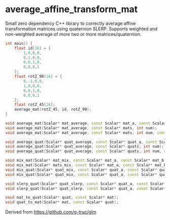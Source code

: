 # average_affine_transform_mat
Small zero dependency C++ library to correctly average affine transformation matrices using quaternion SLERP.
Supports weighted and non-weighted average of more two or more matrices/quaternion.

```cpp
int main() {
    float id[16] = {
        1,0,0,0,
        0,1,0,0,
        0,0,1,0,
        0,0,0,1
    };
    float rotZ_90[16] = {
        0,-1,0,0,
        1,0,0,0,
        0,0,1,0,
        0,0,0,1
    };
    float rotZ_45[16];
    average_mat(rotZ_45, id, rotZ_90);
}
```


```cpp
void average_mat(Scalar* mat_average, const Scalar* mat_a, const Scalar* mat_b);
void average_mat(Scalar* mat_average, const Scalar* mats, int num);
void average_mat(Scalar* mat_average, const Scalar* mats, int num, const ScalarW* weights);

void average_quat(Scalar* quat_average, const Scalar* quat_a, const Scalar* quat_b);
void average_quat(Scalar* quat_average, const Scalar* quats, int num);
void average_quat(Scalar* quat_average, const Scalar* quats, int num, const ScalarW* weights);

void mix_mat(Scalar* mat_mix, const Scalar* mat_a, const Scalar* mat_b, ScalarK k_);
void mix_mat(Scalar* mats_mix, const Scalar* mat_a, const Scalar* mat_b, const ScalarK* ks, int num_k);
void mix_quat(Scalar* quat_mix, const Scalar* quat_a, const Scalar* quat_b, const ScalarK* ks, int num_k);
void mix_quat(Scalar* quat_mix, const Scalar* quat_a, const Scalar* quat_b, ScalarK k);

void slerp_quat(Scalar* quat_slerp, const Scalar* quat_a, const Scalar* quat_b, const ScalarK* ks, int num_k);
void slerp_quat(Scalar* quat_slerp, const Scalar* quat_a, const Scalar* quat_b, ScalarK k_);

void mat_to_quat(Scalar* quat, const Scalar* mat);
void quat_to_mat(Scalar* mat, const Scalar* quat);
```


Derived from https://github.com/g-truc/glm
